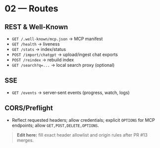 # 02 — Routes

## REST & Well‑Known
- `GET /.well-known/mcp.json` → MCP manifest
- `GET /health` → liveness
- `GET /stats` → index/status
- `POST /import/chatgpt` → upload/ingest chat exports
- `POST /reindex` → rebuild index
- `GET /search?q=...` → local search proxy (optional)

## SSE
- `GET /events` → server‑sent events (progress, watch, logs)

## CORS/Preflight
- Reflect requested headers; allow credentials; explicit `OPTIONS` for MCP endpoints; allow `GET,POST,DELETE,OPTIONS`.

> **Edit here:** fill exact header allowlist and origin rules after PR #13 merges.
